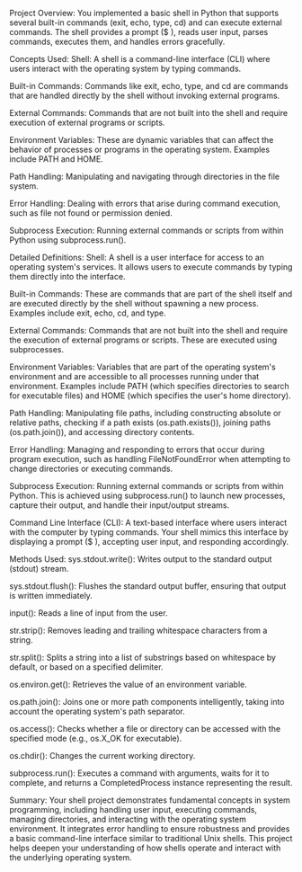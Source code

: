 

Project Overview:
You implemented a basic shell in Python that supports several built-in commands (exit, echo, type, cd) and can execute external commands. The shell provides a prompt ($ ), reads user input, parses commands, executes them, and handles errors gracefully.

Concepts Used:
Shell: A shell is a command-line interface (CLI) where users interact with the operating system by typing commands.

Built-in Commands: Commands like exit, echo, type, and cd are commands that are handled directly by the shell without invoking external programs.

External Commands: Commands that are not built into the shell and require execution of external programs or scripts.

Environment Variables: These are dynamic variables that can affect the behavior of processes or programs in the operating system. Examples include PATH and HOME.

Path Handling: Manipulating and navigating through directories in the file system.

Error Handling: Dealing with errors that arise during command execution, such as file not found or permission denied.

Subprocess Execution: Running external commands or scripts from within Python using subprocess.run().

Detailed Definitions:
Shell: A shell is a user interface for access to an operating system's services. It allows users to execute commands by typing them directly into the interface.

Built-in Commands: These are commands that are part of the shell itself and are executed directly by the shell without spawning a new process. Examples include exit, echo, cd, and type.

External Commands: Commands that are not built into the shell and require the execution of external programs or scripts. These are executed using subprocesses.

Environment Variables: Variables that are part of the operating system's environment and are accessible to all processes running under that environment. Examples include PATH (which specifies directories to search for executable files) and HOME (which specifies the user's home directory).

Path Handling: Manipulating file paths, including constructing absolute or relative paths, checking if a path exists (os.path.exists()), joining paths (os.path.join()), and accessing directory contents.

Error Handling: Managing and responding to errors that occur during program execution, such as handling FileNotFoundError when attempting to change directories or executing commands.

Subprocess Execution: Running external commands or scripts from within Python. This is achieved using subprocess.run() to launch new processes, capture their output, and handle their input/output streams.

Command Line Interface (CLI): A text-based interface where users interact with the computer by typing commands. Your shell mimics this interface by displaying a prompt ($ ), accepting user input, and responding accordingly.

Methods Used:
sys.stdout.write(): Writes output to the standard output (stdout) stream.

sys.stdout.flush(): Flushes the standard output buffer, ensuring that output is written immediately.

input(): Reads a line of input from the user.

str.strip(): Removes leading and trailing whitespace characters from a string.

str.split(): Splits a string into a list of substrings based on whitespace by default, or based on a specified delimiter.

os.environ.get(): Retrieves the value of an environment variable.

os.path.join(): Joins one or more path components intelligently, taking into account the operating system's path separator.

os.access(): Checks whether a file or directory can be accessed with the specified mode (e.g., os.X_OK for executable).

os.chdir(): Changes the current working directory.

subprocess.run(): Executes a command with arguments, waits for it to complete, and returns a CompletedProcess instance representing the result.

Summary:
Your shell project demonstrates fundamental concepts in system programming, including handling user input, executing commands, managing directories, and interacting with the operating system environment. It integrates error handling to ensure robustness and provides a basic command-line interface similar to traditional Unix shells. This project helps deepen your understanding of how shells operate and interact with the underlying operating system.






